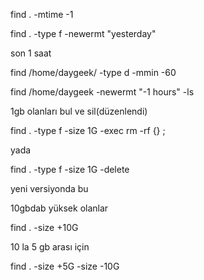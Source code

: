find . -mtime -1

find . -type f -newermt "yesterday"

son 1 saat

 find /home/daygeek/ -type d -mmin -60

find /home/daygeek -newermt "-1 hours" -ls

1gb olanları bul ve sil(düzenlendi)

find . -type f -size 1G -exec rm -rf {} ;

yada

find . -type f -size 1G -delete

yeni versiyonda bu

10gbdab yüksek olanlar

find . -size +10G

10 la 5 gb arası için

find . -size +5G -size -10G

